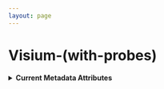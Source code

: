 ```yaml
--- 
layout: page 
---
```

# Visium-(with-probes) 
<details>
<summary><b> Current Metadata Attributes </b></summary>

## Current Metadata Attributes 

| Attribute                     | Type      | Description                                                                                                                                                                                                                                                                                                                                                                                                                                                                                                                                                                           | Allowable Values                                                          | Required   |
|-------------------------------|-----------|---------------------------------------------------------------------------------------------------------------------------------------------------------------------------------------------------------------------------------------------------------------------------------------------------------------------------------------------------------------------------------------------------------------------------------------------------------------------------------------------------------------------------------------------------------------------------------------|----------------------------------------------------------------|------------|
| lab_id                        | textfield | An internal field labs can use it to add whatever ID(s) they want or need for dataset validation and tracking. This could be a single ID (e.g., "Visium_9OLC_A4_S1") or a delimited list of IDs (e.g., “9OL; 9OLC.A2; Visium_9OLC_A4_S1”). This field will not be accessible to anyone outside of the consortium and no effort will be made to check if IDs provided by one data provider are also used by another.                                                                                                                                                                   |                                                                | False      |
| preparation_protocol_doi      | Link      | DOI for the protocols.io page that describes the assay or sample procurment and preparation. For example for an imaging assay, the protocol might include staining of a section through the creation of an OME-TIFF file. In this case the protocol would include any image processing steps required to create the OME-TIFF file. Example: https://dx.doi.org/10.17504/protocols.io.eq2lyno9qvx9/v1                                                                                                                                                                                  |                                                                | True       |
| dataset_type                  | Assigned Value      | The specific type of dataset being produced.                                                                                                                                                                                                                                                                                                                                                                                                                                                                                                                                          | ```10X Multiome``` ```2D Imaging Mass Cytometry``` ```ATACseq``` ```Auto-fluorescence``` ```Cell DIVE``` ```CODEX``` ```Confocal``` ```CosMx``` ```CyCIF``` ```DBiT``` ```DESI``` ```Enhanced Stimulated Raman Spectroscopy (SRS)``` ```GeoMx (nCounter)``` ```GeoMx (NGS)``` ```HiFi-Slide``` ```Histology``` ```LC-MS``` ```Light Sheet``` ```MALDI``` ```MERFISH``` ```MIBI``` ```Molecular Cartography``` ```MUSIC``` ```nanoSPLITS``` ```PhenoCycler``` ```Resolve``` ```RNAseq``` ```RNAseq (with probes)``` ```Second Harmonic Generation (SHG)``` ```SIMS``` ```SNARE-seq2``` ```Stereo-seq``` ```Thick section Multiphoton MxIF``` ```Visium (no probes)``` ```Visium (with probes)``` ```Xenium```| True       |
| contributors_path             | textfield | The path to the file with the ORCID IDs for all contributors of this dataset (e.g., "./extras/contributors.tsv" or "./contributors.tsv"). This is an internal metadata field that is just used for ingest.                                                                                                                                                                                                                                                                                                                                                                            |                                                                | True       |
| data_path                     | textfield | The top level directory containing the raw and/or processed data. For a single dataset upload this might be "." where as for a data upload containing multiple datasets, this would be the directory name for the respective dataset. For instance, if the data is within a directory called "TEST001-RK" use syntax "./TEST001-RK" for this field. If there are multiple directory levels, use the format "./TEST001-RK/Run1/Pass2" in which "Pass2" is the subdirectory where the single dataset's data is stored. This is an internal metadata field that is just used for ingest. |                                                                | True       |
| mapped_area_value             | Numeric   | For Visium, this is the area of spots that was covered by tissue within the captured area, not the total possible captured area which is fixed. For GeoMx this would be the area of the AOI being captured. For HiFi this is the summed area of the ROIs in a single flowcell lane. For CosMx, Xenium and Resolve, this is the area of the FOV (aka ROI) region being captured.                                                                                                                                                                                                       |                                                                | True       |
| mapped_area_unit              | Assigned Value      | The unit of measurement for the mapping area. For Visium and GeoMx this is typically um^2.                                                                                                                                                                                                                                                                                                                                                                                                                                                                                            | ```um^2``` ```mm^2``` | True       |
| spot_size_value               | Numeric   | For assays where spots are used to define discrete capture areas, this is the area of a spot.                                                                                                                                                                                                                                                                                                                                                                                                                                                                                         |                                                                | True       |
| spot_size_unit                | Assigned Value      | The unit for spot size value.                                                                                                                                                                                                                                                                                                                                                                                                                                                                                                                                                         | ```um^2``` ```mm^2``` | True       |
| number_of_spots               | Numeric   | Number of capture spots within the mapped area. For Visium this would be the number of spots covered by tissue, while it's the number of spots within ROIs for HiFi.                                                                                                                                                                                                                                                                                                                                                                                                                  |                                                                | True       |
| spot_spacing_value            | Numeric   | Approximate center-to-center distance between capture spots.  Synonyms: Inter-Spot distance, Spot resolution, Pit size                                                                                                                                                                                                                                                                                                                                                                                                                                                                |                                                                | True       |
| spot_spacing_unit             | Assigned Value      | Units corresponding to inter-spot distance                                                                                                                                                                                                                                                                                                                                                                                                                                                                                                                                            | ```um``` | True       |
| capture_area_id               | Assigned Value  | Which capture area on the slide was used. For Visium this would be ```A1, B1, C1, D1```. For HiFi this would be the lane on the flowcell.                                                                                                                                                                                                                                                                                                                                                                                                                                                 | ```A1``` ```B1``` ```C1``` ```D1``` ```Lane 1``` ```Lane 2``` ```Lane 3``` ```Lane 4``` ```Lane 5``` ```Lane 6``` ```Lane 7``` ```Lane 8``` | True       |
| permeabilization_time_value   | Numeric   | Permeabilization time used for this tissue section.                                                                                                                                                                                                                                                                                                                                                                                                                                                                                                                                   |                                                                | False      |
| permeabilization_time_unit    | Assigned Value      | The unit for the permeabilization time.                                                                                                                                                                                                                                                                                                                                                                                                                                                                                                                                               | ```minute``` | False      |
| metadata_schema_id            | textfield | The string that serves as the definitive identifier for the metadata schema version and is readily interpretable by computers for data validation and processing. Example: 22bc762a-5020-419d-b170-24253ed9e8d9                                                                                                                                                                                                                                                                                                                                                                       |                                                                | True       |
| parent_sample_id              | textfield | Unique HuBMAP or SenNet identifier of the sample (i.e., block, section or suspension) used to perform this assay. For example, for a RNAseq assay, the parent would be the suspension, whereas, for one of the imaging assays, the parent would be the tissue section. If an assay comes from multiple parent samples then this should be a comma separated list. Example: HBM386.ZGKG.235, HBM672.MKPK.442 or SNT232.UBHJ.322, SNT329.ALSK.102                                                                                                                                       |                                                                | True       |
| preparation_instrument_vendor | Assigned Value      | The manufacturer of the instrument used to prepare (staining/processing) the sample for the assay. If an automatic slide staining method was indicated this field should list the manufacturer of the instrument.                                                                                                                                                                                                                                                                                                                                                                     | ```10x Genomics``` ```Hamamatsu``` ```HTX Technologies``` ```In-House``` ```Leica Biosystems``` ```Not applicable``` ```Roche Diagnostics``` ```SunChrom``` ```Thermo Fisher Scientific``` | True       |
| preparation_instrument_model  | Assigned Value      | Manufacturers of a staining system instrument may offer various versions (models) of that instrument with different features. Differences in features or sensitivities may be relevant to processing or interpretation of the data.                                                                                                                                                                                                                                                                                                                                                   | ```AutoStainer XL``` ```Chromium Connect``` ```Chromium Controller``` ```Chromium iX``` ```Chromium X``` ```Discovery Ultra``` ```EVOS M7000``` ```M3+ Sprayer``` ```M5 Sprayer``` ```NanoZoomer S210``` ```NanoZoomer S360``` ```NanoZoomer S60``` ```Not applicable``` ```ST5020 Multistainer``` ```Sublimator``` ```SunCollect Sprayer``` ```TM-Sprayer``` ```Visium CytAssist ```| True       |

</details>
